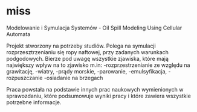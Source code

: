 # miss
Modelowanie i Symulacja Systemów - Oil Spill Modeling Using Cellular Automata

Projekt stworzony na potrzeby studiów.
Polega na symulacji rozprzesztrzenianiu się ropy naftowej, przy zadanych warunkach podgodowych.
Bierze pod uwagę wszystkie zjawiska, które mają największy wpływ na to zjawisko m.in:
-rozprzestrzenianie ze względu na grawitację, 
-wiatry, 
-prądy morskie, 
-parowanie,
-emulsyfikacja,
-rozpuszczanie
-osiadanie na brzegach

Praca powstała na podstawie innych prac naukowych wymienionych w sprawozdaniu, które podsumowuje wyniki pracy i które zawiera wszystkie potrzebne informacje.
